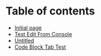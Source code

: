 # Table of contents

* [Initial page](README.md)
* [Test Edit From Console](untitled.md)
* [Untitled](untitled-1.md)
* [Code Block Tab Test](code-block-tab-test.md)

